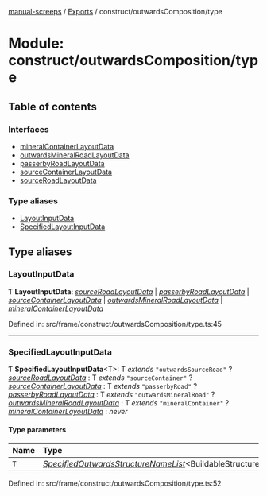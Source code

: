 [manual-screeps](../README.md) / [Exports](../modules.md) / construct/outwardsComposition/type

# Module: construct/outwardsComposition/type

## Table of contents

### Interfaces

- [mineralContainerLayoutData](../interfaces/construct_outwardscomposition_type.mineralcontainerlayoutdata.md)
- [outwardsMineralRoadLayoutData](../interfaces/construct_outwardscomposition_type.outwardsmineralroadlayoutdata.md)
- [passerbyRoadLayoutData](../interfaces/construct_outwardscomposition_type.passerbyroadlayoutdata.md)
- [sourceContainerLayoutData](../interfaces/construct_outwardscomposition_type.sourcecontainerlayoutdata.md)
- [sourceRoadLayoutData](../interfaces/construct_outwardscomposition_type.sourceroadlayoutdata.md)

### Type aliases

- [LayoutInputData](construct_outwardscomposition_type.md#layoutinputdata)
- [SpecifiedLayoutInputData](construct_outwardscomposition_type.md#specifiedlayoutinputdata)

## Type aliases

### LayoutInputData

Ƭ **LayoutInputData**: [*sourceRoadLayoutData*](../interfaces/construct_outwardscomposition_type.sourceroadlayoutdata.md) \| [*passerbyRoadLayoutData*](../interfaces/construct_outwardscomposition_type.passerbyroadlayoutdata.md) \| [*sourceContainerLayoutData*](../interfaces/construct_outwardscomposition_type.sourcecontainerlayoutdata.md) \| [*outwardsMineralRoadLayoutData*](../interfaces/construct_outwardscomposition_type.outwardsmineralroadlayoutdata.md) \| [*mineralContainerLayoutData*](../interfaces/construct_outwardscomposition_type.mineralcontainerlayoutdata.md)

Defined in: src/frame/construct/outwardsComposition/type.ts:45

___

### SpecifiedLayoutInputData

Ƭ **SpecifiedLayoutInputData**<T\>: T *extends* ``"outwardsSourceRoad"`` ? [*sourceRoadLayoutData*](../interfaces/construct_outwardscomposition_type.sourceroadlayoutdata.md) : T *extends* ``"sourceContainer"`` ? [*sourceContainerLayoutData*](../interfaces/construct_outwardscomposition_type.sourcecontainerlayoutdata.md) : T *extends* ``"passerbyRoad"`` ? [*passerbyRoadLayoutData*](../interfaces/construct_outwardscomposition_type.passerbyroadlayoutdata.md) : T *extends* ``"outwardsMineralRoad"`` ? [*outwardsMineralRoadLayoutData*](../interfaces/construct_outwardscomposition_type.outwardsmineralroadlayoutdata.md) : T *extends* ``"mineralContainer"`` ? [*mineralContainerLayoutData*](../interfaces/construct_outwardscomposition_type.mineralcontainerlayoutdata.md) : *never*

#### Type parameters

| Name | Type |
| :------ | :------ |
| `T` | [*SpecifiedOutwardsStructureNameList*](construct_type.md#specifiedoutwardsstructurenamelist)<BuildableStructureConstant\> |

Defined in: src/frame/construct/outwardsComposition/type.ts:52
